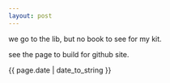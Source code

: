 ```yaml
---
layout: post
---
```


<p>we go to the lib, but no book to see for my kit.</p>
<p>see the page to build for github site.</p>
<p>{{ page.date | date_to_string }}</p>